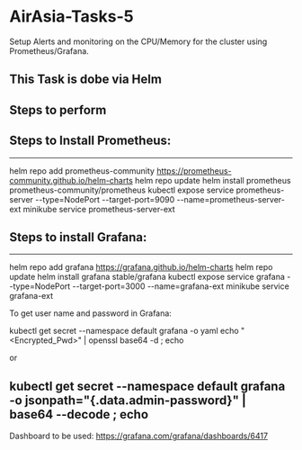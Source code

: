 # AirAsia-Tasks-5
Setup Alerts and monitoring on the CPU/Memory for the cluster using Prometheus/Grafana.

## This Task is dobe via Helm

## Steps to perform

## Steps to Install Prometheus:
--------------------------------

helm repo add prometheus-community https://prometheus-community.github.io/helm-charts
helm repo update
helm install prometheus prometheus-community/prometheus
kubectl expose service prometheus-server --type=NodePort --target-port=9090 --name=prometheus-server-ext
minikube service prometheus-server-ext


## Steps to install Grafana:
--------------------------

helm repo add grafana https://grafana.github.io/helm-charts
helm repo update
helm install grafana stable/grafana
kubectl expose service grafana --type=NodePort --target-port=3000 --name=grafana-ext
minikube service grafana-ext

To get user name and password in Grafana:

kubectl get secret --namespace default grafana -o yaml
echo "<Encrypted_Pwd>" | openssl base64 -d ; echo

or 

kubectl get secret --namespace default grafana -o jsonpath="{.data.admin-password}" | base64 --decode ; echo
----------------------------------------------------------

Dashboard  to be used: https://grafana.com/grafana/dashboards/6417
